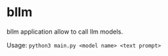 # bllm

bllm application allow to call llm models.

Usage: `python3 main.py <model name> <text prompt>`

